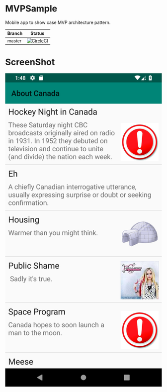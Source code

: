 # MVPSample
Mobile app to show case MVP architecture pattern.

Branch|Status
---|---
master|[![CircleCI](https://circleci.com/gh/raghunandankavi2010/MVPSample/tree/master.svg?style=shield)](https://circleci.com/gh/raghunandankavi2010/MVPSample/tree/master)

# ScreenShot

![Sample Screenshot](https://github.com/raghunandankavi2010/MVPMobileAssignment/blob/master/device-2018-10-06-134901.png)

